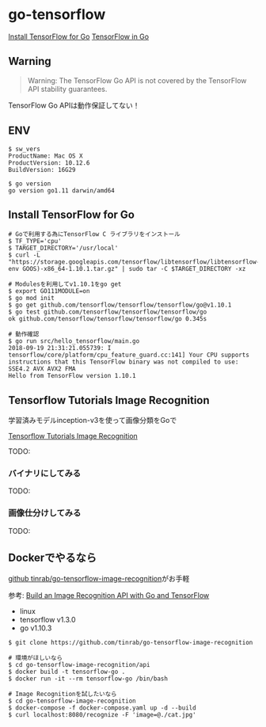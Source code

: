 
# go-tensorflow

[Install TensorFlow for Go](https://www.tensorflow.org/install/install_go)
[TensorFlow in Go](https://github.com/tensorflow/tensorflow/tree/master/tensorflow/go)

## Warning

> Warning: The TensorFlow Go API is not covered by the TensorFlow API stability guarantees.

TensorFlow Go APIは動作保証してない！

## ENV

```
$ sw_vers
ProductName: Mac OS X
ProductVersion:	10.12.6
BuildVersion: 16G29

$ go version
go version go1.11 darwin/amd64
```

## Install TensorFlow for Go

```
# Goで利用する為にTensorFlow C ライブラリをインストール
$ TF_TYPE='cpu'
$ TARGET_DIRECTORY='/usr/local'
$ curl -L "https://storage.googleapis.com/tensorflow/libtensorflow/libtensorflow-${TF_TYPE}-$(go env GOOS)-x86_64-1.10.1.tar.gz" | sudo tar -C $TARGET_DIRECTORY -xz

# Modulesを利用してv1.10.1をgo get
$ export GO111MODULE=on
$ go mod init
$ go get github.com/tensorflow/tensorflow/tensorflow/go@v1.10.1
$ go test github.com/tensorflow/tensorflow/tensorflow/go
ok github.com/tensorflow/tensorflow/tensorflow/go 0.345s

# 動作確認
$ go run src/hello_tensorflow/main.go
2018-09-19 21:31:21.055739: I tensorflow/core/platform/cpu_feature_guard.cc:141] Your CPU supports instructions that this TensorFlow binary was not compiled to use: SSE4.2 AVX AVX2 FMA
Hello from TensorFlow version 1.10.1
```


## Tensorflow Tutorials Image Recognition

学習済みモデルinception-v3を使って画像分類をGoで

[Tensorflow Tutorials Image Recognition](https://www.tensorflow.org/tutorials/images/image_recognition)

TODO:


### バイナリにしてみる

TODO:


### 画像仕分けしてみる

TODO:


## Dockerでやるなら

[github tinrab/go-tensorflow-image-recognition](https://github.com/tinrab/go-tensorflow-image-recognition)がお手軽

参考: [Build an Image Recognition API with Go and TensorFlow](https://outcrawl.com/image-recognition-api-go-tensorflow/)

- linux
- tensorflow v1.3.0
- go v1.10.3

```
$ git clone https://github.com/tinrab/go-tensorflow-image-recognition

# 環境がほしいなら
$ cd go-tensorflow-image-recognition/api
$ docker build -t tensorflow-go .
$ docker run -it --rm tensorflow-go /bin/bash

# Image Recognitionを試したいなら
$ cd go-tensorflow-image-recognition
$ docker-compose -f docker-compose.yaml up -d --build
$ curl localhost:8080/recognize -F 'image=@./cat.jpg'
```
